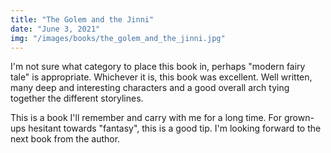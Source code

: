 ```yaml
---
title: "The Golem and the Jinni"
date: "June 3, 2021"
img: "/images/books/the_golem_and_the_jinni.jpg"
---
```


I'm not sure what category to place this book in, perhaps "modern fairy tale" is appropriate.
Whichever it is, this book was excellent. Well written, many deep and interesting characters
and a good overall arch tying together the different storylines.

This is a book I'll remember and carry with me for a long time. For grown-ups hesitant
towards "fantasy", this is a good tip. I'm looking forward to the next book from the author.